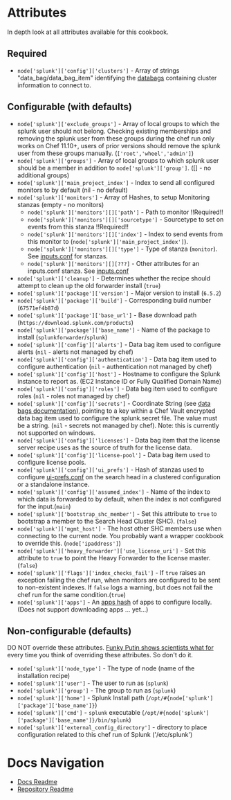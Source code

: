 # Attributes

In depth look at all attributes available for this cookbook.

## Required

- `node['splunk']['config']['clusters']` - Array of strings "data\_bag/data\_bag\_item" identifying the [databags](databags.md) containing cluster information to connect to.

## Configurable (with defaults)

- `node['splunk']['exclude_groups']` - Array of local groups to which the splunk user should not belong. Checking existing memberships and removing the splunk user from these groups during the chef run only works on Chef 11.10+, users of prior versions should remove the splunk user from these groups manually. (`['root','wheel','admin']`)
- `node['splunk']['groups']` - Array of local groups to which splunk user should be a member in addition to `node['splunk']['group']`. (\[] - no additional groups)
- `node['splunk']['main_project_index']` - Index to send all configured monitors to by default (nil - no default)
- `node['splunk']['monitors']` - Array of Hashes, to setup Monitoring stanzas (empty - no monitors)
  - `node['splunk']['monitors'][]['path']` - Path to monitor !!Required!!
  - `node['splunk']['monitors'][]['sourcetype']` - Sourcetype to set on events from this stanza !!Required!!
  - `node['splunk']['monitors'][]['index']` - Index to send events from this monitor to (`node['splunk']['main_project_index']`).
  - `node['splunk']['monitors'][]['type']` - Type of stanza (`monitor`). See [inputs.conf][] for stanzas.
  - `node['splunk']['monitors'][][???]` - Other attributes for an inputs.conf stanza. See [inputs.conf][]
- `node['splunk']['cleanup']` - Determines whether the recipe should attempt to clean up the old forwarder install (`true`)
- `node['splunk']['package']['version']` - Major version to install (`6.5.2`)
- `node['splunk']['package']['build']` - Corresponding build number (`67571ef4b87d`)
- `node['splunk']['package']['base_url']` - Base download path (`https://download.splunk.com/products`)
- `node['splunk']['package']['base_name']` - Name of the package to install (`splunkforwarder`/`splunk`)
- `node['splunk']['config']['alerts']` - Data bag item used to configure alerts (`nil` - alerts not managed by chef)
- `node['splunk']['config']['authentication']` - Data bag item used to configure authentication (`nil` - authentication not managed by chef)
- `node['splunk']['config']['host']` - Hostname to configure the Splunk instance to report as. (EC2 Instance ID or Fully Qualified Domain Name)
- `node['splunk']['config']['roles']` - Data bag item used to configure roles (`nil` - roles not managed by chef)
- `node['splunk']['config']['secrets']` - Coordinate String (see [data bags documentation][data_bags]), pointing to a key within a Chef Vault encrypted data bag item used to configure the splunk.secret file. The value must be a string. (`nil` - secrets not managed by chef).  Note: this is currently not supported on windows.
- `node['splunk']['config']['licenses']` - Data bag item that the license server recipe uses as the source of truth for the license data.
- `node['splunk']['config']['license-pool']` - Data bag item used to configure license pools.
- `node['splunk']['config']['ui_prefs']` - Hash of stanzas used to configure [ui-prefs.conf][] on the search head in a clustered configuration or a standalone instance.
- `node['splunk']['config']['assumed_index']` - Name of the index to which data is forwarded to by default, when the index is not configured for the input.(`main`)
- `node['splunk']['bootstrap_shc_member']` - Set this attribute to `true` to bootstrap a member to the Search Head Cluster (SHC). (`false`)
- `node['splunk']['mgmt_host']` - The host other SHC members use when connecting to the current node. You probably want a wrapper cookbook to override this. (`node['ipaddress']`)
- `node['splunk']['heavy_forwarder']['use_license_uri']` - Set this attribute to `true` to point the Heavy Forwarder to the license master. (`false`)
- `node['splunk']['flags']['index_checks_fail']` - If `true` raises an exception failing the chef run, when monitors are configured to be sent to non-existent indexes. If `false` logs a warning, but does not fail the chef run for the same condition.(`true`)
- `node['splunk']['apps']` - An [apps hash](databags.md#apps-hash) of apps to configure locally. (Does not support downloading apps ... yet...)

## Non-configurable (defaults)

DO NOT override these attributes. [Funky Putin shows scientists what for](http://vimeo.com/68930177) every time you think of overriding these attributes. So don't do it.

- `node['splunk']['node_type']` - The type of node (name of the installation recipe)
- `node['splunk']['user']` - The user to run as (`splunk`)
- `node['splunk']['group']` - The group to run as (`splunk`)
- `node['splunk']['home']` - Splunk Install path (`/opt/#{node['splunk']['package']['base_name']}`)
- `node['splunk']['cmd']` - `splunk` executable (`/opt/#{node['splunk']['package']['base_name']}/bin/splunk`)
- `node['splunk']['external_config_directory']` - directory to place configuration related to this chef run of Splunk ('/etc/splunk')

# Docs Navigation

- [Docs Readme](README.md)
- [Repository Readme](../README.md)

[data_bags]: databags.md#contextual-hashes

[inputs.conf]: http://docs.splunk.com/Documentation/Splunk/6.0.1/admin/Inputsconf

[ui-prefs.conf]: http://docs.splunk.com/Documentation/Splunk/6.0.1/Admin/Ui-prefsconf
